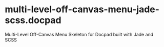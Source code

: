 multi-level-off-canvas-menu-jade-scss.docpad
============================================

Multi-Level Off-Canvas Menu Skeleton for Docpad built with Jade and SCSS

